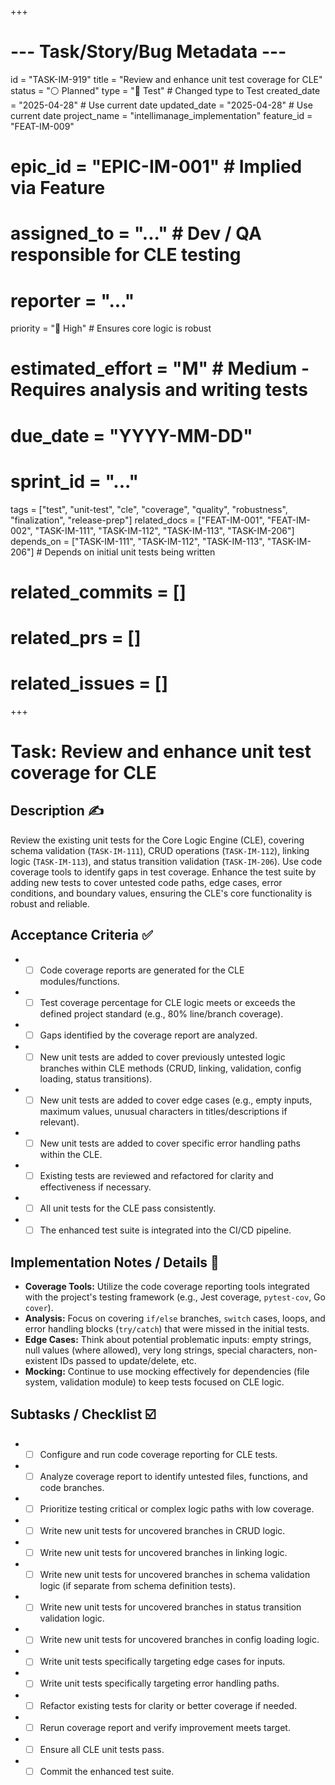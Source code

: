 +++
# --- Task/Story/Bug Metadata ---
id = "TASK-IM-919"
title = "Review and enhance unit test coverage for CLE"
status = "⚪️ Planned"
type = "🧪 Test" # Changed type to Test
created_date = "2025-04-28" # Use current date
updated_date = "2025-04-28" # Use current date
project_name = "intellimanage_implementation"
feature_id = "FEAT-IM-009"
# epic_id = "EPIC-IM-001" # Implied via Feature
# assigned_to = "..." # Dev / QA responsible for CLE testing
# reporter = "..."
priority = "🔼 High" # Ensures core logic is robust
# estimated_effort = "M" # Medium - Requires analysis and writing tests
# due_date = "YYYY-MM-DD"
# sprint_id = "..."
tags = ["test", "unit-test", "cle", "coverage", "quality", "robustness", "finalization", "release-prep"]
related_docs = ["FEAT-IM-001", "FEAT-IM-002", "TASK-IM-111", "TASK-IM-112", "TASK-IM-113", "TASK-IM-206"]
depends_on = ["TASK-IM-111", "TASK-IM-112", "TASK-IM-113", "TASK-IM-206"] # Depends on initial unit tests being written
# related_commits = []
# related_prs = []
# related_issues = []
+++

# Task: Review and enhance unit test coverage for CLE

## Description ✍️

Review the existing unit tests for the Core Logic Engine (CLE), covering schema validation (`TASK-IM-111`), CRUD operations (`TASK-IM-112`), linking logic (`TASK-IM-113`), and status transition validation (`TASK-IM-206`). Use code coverage tools to identify gaps in test coverage. Enhance the test suite by adding new tests to cover untested code paths, edge cases, error conditions, and boundary values, ensuring the CLE's core functionality is robust and reliable.

## Acceptance Criteria ✅

*   - [ ] Code coverage reports are generated for the CLE modules/functions.
*   - [ ] Test coverage percentage for CLE logic meets or exceeds the defined project standard (e.g., 80% line/branch coverage).
*   - [ ] Gaps identified by the coverage report are analyzed.
*   - [ ] New unit tests are added to cover previously untested logic branches within CLE methods (CRUD, linking, validation, config loading, status transitions).
*   - [ ] New unit tests are added to cover edge cases (e.g., empty inputs, maximum values, unusual characters in titles/descriptions if relevant).
*   - [ ] New unit tests are added to cover specific error handling paths within the CLE.
*   - [ ] Existing tests are reviewed and refactored for clarity and effectiveness if necessary.
*   - [ ] All unit tests for the CLE pass consistently.
*   - [ ] The enhanced test suite is integrated into the CI/CD pipeline.

## Implementation Notes / Details 📝

*   **Coverage Tools:** Utilize the code coverage reporting tools integrated with the project's testing framework (e.g., Jest coverage, `pytest-cov`, Go `cover`).
*   **Analysis:** Focus on covering `if/else` branches, `switch` cases, loops, and error handling blocks (`try/catch`) that were missed in the initial tests.
*   **Edge Cases:** Think about potential problematic inputs: empty strings, null values (where allowed), very long strings, special characters, non-existent IDs passed to update/delete, etc.
*   **Mocking:** Continue to use mocking effectively for dependencies (file system, validation module) to keep tests focused on CLE logic.

## Subtasks / Checklist ☑️

*   - [ ] Configure and run code coverage reporting for CLE tests.
*   - [ ] Analyze coverage report to identify untested files, functions, and code branches.
*   - [ ] Prioritize testing critical or complex logic paths with low coverage.
*   - [ ] Write new unit tests for uncovered branches in CRUD logic.
*   - [ ] Write new unit tests for uncovered branches in linking logic.
*   - [ ] Write new unit tests for uncovered branches in schema validation logic (if separate from schema definition tests).
*   - [ ] Write new unit tests for uncovered branches in status transition validation logic.
*   - [ ] Write new unit tests for uncovered branches in config loading logic.
*   - [ ] Write unit tests specifically targeting edge cases for inputs.
*   - [ ] Write unit tests specifically targeting error handling paths.
*   - [ ] Refactor existing tests for clarity or better coverage if needed.
*   - [ ] Rerun coverage report and verify improvement meets target.
*   - [ ] Ensure all CLE unit tests pass.
*   - [ ] Commit the enhanced test suite.